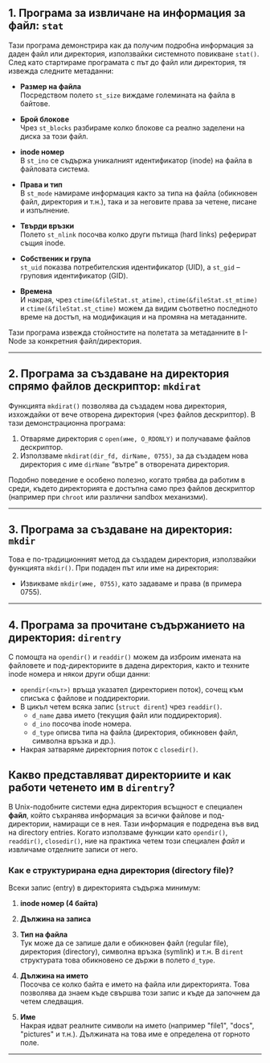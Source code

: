## 1. Програма за извличане на информация за файл: `stat`

Тази програма демонстрира как да получим подробна информация за даден файл или директория, използвайки системното повикване `stat()`. След като стартираме програмата с път до файл или директория, тя извежда следните метаданни:

- **Размер на файла**  
  Посредством полето `st_size` виждаме големината на файла в байтове.

- **Брой блокове**  
  Чрез `st_blocks` разбираме колко блокове са реално заделени на диска за този файл.

- **inode номер**  
  В `st_ino` се съдържа уникалният идентификатор (inode) на файла в файловата система.

- **Права и тип**  
  В `st_mode` намираме информация както за типа на файла (обикновен файл, директория и т.н.), така и за неговите права за четене, писане и изпълнение.

- **Твърди връзки**  
  Полето `st_nlink` посочва колко други пътища (hard links) реферират същия inode.

- **Собственик и група**  
  `st_uid` показва потребителския идентификатор (UID), а `st_gid` – груповия идентификатор (GID).

- **Времена**  
  И накрая, чрез `ctime(&fileStat.st_atime)`, `ctime(&fileStat.st_mtime)` и `ctime(&fileStat.st_ctime)` можем да видим съответно последното време на достъп, на модификация и на промяна на метаданните.

Тази програма извежда стойностите на полетата за метаданните в I-Node за конкретния файл/директория.

---

## 2. Програма за създаване на директория спрямо файлов дескриптор: `mkdirat`

Функцията `mkdirat()` позволява да създадем нова директория, изхождайки от вече отворена директория (чрез файлов дескриптор). В тази демонстрационна програма:

1. Отваряме директория с `open(име, O_RDONLY)` и получаваме файлов дескриптор.
2. Използваме `mkdirat(dir_fd, dirName, 0755)`, за да създадем нова директория с име `dirName` “вътре” в отворената директория.

Подобно поведение е особено полезно, когато трябва да работим в среди, където директорията е достъпна само през файлов дескриптор (например при `chroot` или различни sandbox механизми).

---

## 3. Програма за създаване на директория: `mkdir`

Това е по-традиционният метод да създадем директория, използвайки функцията `mkdir()`. При подаден път или име на директория:

- Извикваме `mkdir(име, 0755)`, като задаваме и права (в примера 0755).

---

## 4. Програма за прочитане съдържанието на директория: `direntry`

С помощта на `opendir()` и `readdir()` можем да изброим имената на файловете и под-директориите в дадена директория, както и техните inode номера и някои други общи данни:

- `opendir(<път>)` връща указател (директориен поток), сочещ към списъка с файлове и поддиректории.
- В цикъл четем всяка запис (`struct dirent`) чрез `readdir()`.
  - `d_name` дава името (текущия файл или поддиректория).
  - `d_ino` посочва inode номера.
  - `d_type` описва типа на файла (директория, обикновен файл, символна връзка и др.).
- Накрая затваряме директорния поток с `closedir()`.

## Какво представляват директориите и как работи четенето им в `direntry`?

В Unix-подобните системи една директория всъщност е специален **файл**, който съхранява информация за всички файлове и под-директории, намиращи се в нея. Тази информация е подредена във вид на directory entries. Когато използваме функции като `opendir()`, `readdir()`, `closedir()`, ние на практика четем този специален *файл* и извличаме отделните записи от него.

### Как е структурирана една директория (directory file)?

Всеки запис (entry) в директорията съдържа минимум:

1. **inode номер (4 байта)**

2. **Дължина на записа**

3. **Тип на файла**  
   Тук може да се запише дали е обикновен файл (regular file), директория (directory), символна връзка (symlink) и т.н. В `dirent` структурата това обикновено се държи в полето `d_type`.

4. **Дължина на името**  
   Посочва се колко байта е името на файла или директорията. Това позволява да знаем къде свършва този запис и къде да започнем да четем следващия.

5. **Име**  
   Накрая идват реалните символи на името (например "file1", "docs", "pictures" и т.н.). Дължината на това име е определена от горното поле.


---

